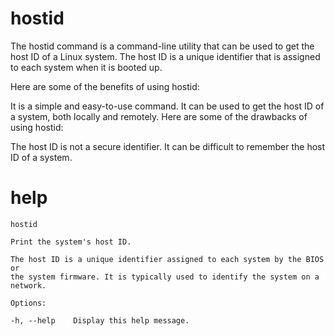 # hostid


The hostid command is a command-line utility that can be used to get the host ID of a Linux system. The host ID is a unique identifier that is assigned to each system when it is booted up.


Here are some of the benefits of using hostid:

It is a simple and easy-to-use command.
It can be used to get the host ID of a system, both locally and remotely.
Here are some of the drawbacks of using hostid:

The host ID is not a secure identifier.
It can be difficult to remember the host ID of a system.

# help 

```
hostid

Print the system's host ID.

The host ID is a unique identifier assigned to each system by the BIOS or
the system firmware. It is typically used to identify the system on a network.

Options:

-h, --help    Display this help message.
```

